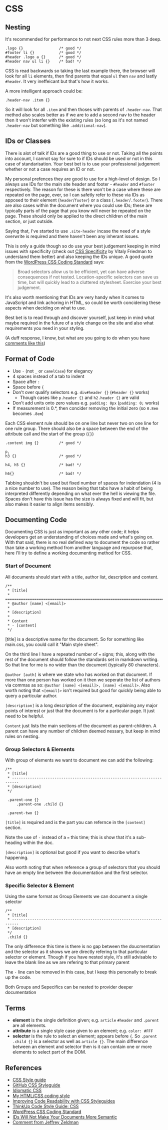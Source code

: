 CSS
================================================================================


Nesting
--------------------------------------------------------------------------------

It's recommended for performance to not next CSS rules more than 3 deep. 

    .logo {}                /* good */
    #footer li {}           /* good */
    #header .logo a {}      /* good */
    #header nav ul li {}    /* bad! */

CSS is read backwards so taking the last example there, the browser will look
for all `li` elements, then find parents that equal `ul` then `nav` and lastly
`#header`. It very ineffeicant but that's how it works.

A more intelligent approach could be:

    .header-nav .item {}

So it will look for all `.item` and then thoses with parents of `.header-nav`.
That method also scales better as if we are to add a second nav to the header
then it won't interfer with the existing rules (so long as it's not named
`.header-nav` but something like `.additional-nav`).


IDs or Classes
--------------------------------------------------------------------------------

There is alot of talk if IDs are a good thing to use or not. Taking all the
points into account, I cannot say for sure to if IDs should be used or not in
this case of standarisation. Your best bet is to use your professional judgement
whether or not a case requires an ID or not.

My personal prefences they are good to use for a high-level of design. So I
always use IDs for the main site header and footer - `#header` and `#footer`
respectively. The reason for these is there won't be a case where these are
repeated on the page, ever, so I can safetly refer to these via IDs as apposed
to their element (`header`/`footer`) or a class (`.header`/`.footer`). There
are also cases within the document where you could use IDs; these are typically
parts of the page that you know will never be repeated on the page. These
should only be applied to the direct children of the main section, or just
outside.

Saying that, I've started to use `.site-header` incase the need of a style
overwrite is required and there haven't been any inherant issues.

This is only a guide though so do use your best judgement keeping in mind
issues with specificity (check out [CSS Specificity][1] by Vitaly Friedman to
understand them better) and also keeping the IDs unique. A good quote from the
[WordPress CSS Coding Standard][2] says:

> Broad selectors allow us to be efficient, yet can have adverse consequences if
  not tested. Location-specific selectors can save us time, but will quickly 
  lead to a cluttered stylesheet. Exercise your best judgement.

It's also worth mentioning that IDs are very handy when it comes to JavaScript
and link achoring in HTML, so could be worth concidering these aspects when
deciding on what to use.

Best bet is to read through and discover yourself, just keep in mind what maybe
required in the future of a style change on the site and also what requirements
you need in your styling.

(A duff response, I know, but what are you going to do when you have [comments
like this](http://www.zeldman.com/2012/11/21/in-defense-of-descendant-selectors-and-id-elements/#comment-64186))


Format of Code
--------------------------------------------------------------------------------

* Use `-` (not `_` or `camelCase`) for elegancy
* 4 spaces instead of a tab to indent
* Space after `:`
* Space before `{`
* Don't over qualify selectors e.g. `div#header {}` (`#header {}` works)
    * Though cases like `p.header {}` and `h2.header {}` are valid
* Don't add units onto zero values e.g. `padding: 0px` (`padding: 0;` works)
* If measurement is 0.*, then concider removing the initial zero (so `0.8em`
  becomes `.8em`)

Each CSS element rule should be on one line but never two on one line for one
rule group. There should also be a space between the end of the attribute call
and the start of the group (`{}`)

    .content img {}         /* good */

    p,
    h3 {}                   /* good */

    h4, h5 {}               /* bad! */
    
    h6{}                    /* bad! */
   
Tabbing shouldn't be used but fixed number of spaces for indendation (4 is a
nice number to use). The reason being that tabs have a habit of being
interpreted differently depending on what ever the hell is viewing the file.
Spaces don't have this issue has the size is always fixed and will fit, but
also makes it easier to align items sensibly.


Documenting Code
--------------------------------------------------------------------------------

Documenting CSS is just as important as any other code; it helps developers get
an understanding of choices made and what's going on. With that said, there is 
no real defined way to document the code so rather than take a working method
from another language and repurpose that, here I'll try to define a working
documenting method for CSS.


### Start of Document

All documents should start with a title, author list, description and content.

    /**
     * [title]
     * =========================================================================
     * @author [name] <[email]>
     *
     * [description]
     *
     * Content
     * - [content]
     */

[title] is a descriptive name for the document. So for something like main.css,
you could call it "Main style sheet".

On the third line I have a repeated number of `=` signs; this, along with the
rest of the document should follow the standards set in markdown writing. So
that line for me is no wider than the document (typically 80 characters).

`@author [auth]` is where we state who has worked on that document. If more than
one person has worked on it then we seperate the list of authors via commas as
so: `@author [name] <[email]>, [name] <[email]>`. Also worth noting that 
`<[email]>` isn't required but good for quickly being able to query a particular
author.

`[description]` is a long description of the document, explaining any major
points of interest or just that the document is for a particular page. It just
need to be helpful.

`Content` just lists the main sections of the document as parent-children. A
parent can have any number of children deemed nessary, but keep in mind rules on
nesting.


### Group Selectors & Elements

With group of elements we want to document we can add the following:


    /**
     * [title]
     * -------------------------------------------------------------------------
     * [description]
     */
     
     .parent-one {}
         .parent-one .child {}
     
     .parent-two {}     


`[title]` is required and is the part you can refernce in the `[content]`
section.

Note the use of `-` instead of a `=` this time; this is show that it's a sub-
heading within the doc.

`[description]` is optional but good if you want to describe what's happening.

Also worth noting that when reference a group of selectors that you should have
an empty line between the documentation and the first selector.


### Specific Selector & Element

Using the same format as Group Elements we can document a single selector


    /**
     * [title]
     * -------------------------------------------------------------------------
     * [description]
     */
     .child {}


The only difference this time is there is no gap between the doucmentation and
the selector as it shows we are directly refering to that particular selector
or element. Though if you have nested style, it's still advisable to leave the
blank line as we are refering to that primary parent

The `-` line can be removed in this case, but I keep this personally to break up
the code.

Both Groups and Sepecifics can be nested to provider deeper documentation


Terms
--------------------------------------------------------------------------------

- **element** is the single definition given; e.g. `article` `#header` and
              `.parent` are all elements.
- **attribute** is a single style case given to an element; e.g. `color: #FFF`
- **selector** is the rule to select an element; appears before `{`. So
               `.parent .child {}` is a selector as well as `article {}`. The
               main difference between an element and selector then is it can 
               contain one or more elements to select part of the DOM.


References
--------------------------------------------------------------------------------

* [CSS Style guide](http://css-tricks.com/css-style-guides/)
* [GitHub CSS Styleguide](https://github.com/styleguide/css)
* [Idiomatic CSS](https://github.com/necolas/idiomatic-css)
* [My HTML/CSS coding style](http://csswizardry.com/2012/04/my-html-css-coding-style/)
* [Improving Code Readability with CSS Styleguides](http://coding.smashingmagazine.com/2008/05/02/improving-code-readability-with-css-styleguides/)
* [ThinkUp Code Style Guide: CSS](https://github.com/ginatrapani/ThinkUp/wiki/Code-Style-Guide:-CSS)
* [WordPress CSS Coding Standard][2]
* [IDs Will Not Make Your Documents More Semantic](http://www.impressivewebs.com/ids-not-make-documents-semantic/)
* [Comment from Jeffrey Zeldman](http://www.zeldman.com/2012/11/21/in-defense-of-descendant-selectors-and-id-elements/#comment-64186)



[1]: http://coding.smashingmagazine.com/2007/07/27/css-specificity-things-you-should-know/
[2]: http://make.wordpress.org/core/handbook/coding-standards/css/